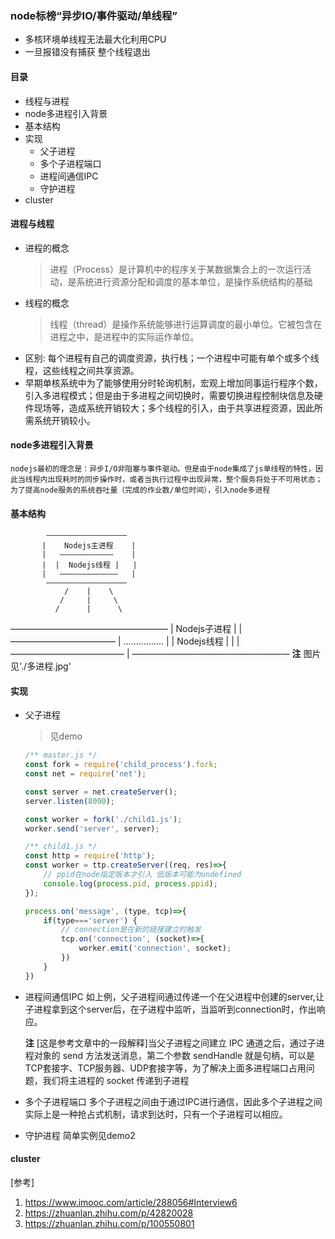 ### node标榜“异步IO/事件驱动/单线程”
- 多核环境单线程无法最大化利用CPU
- 一旦报错没有捕获 整个线程退出
#### 目录
- 线程与进程
- node多进程引入背景
- 基本结构
- 实现
    + 父子进程
    + 多个子进程端口
    + 进程间通信IPC
    + 守护进程
- cluster

#### 进程与线程
- 进程的概念
    > 进程（Process）是计算机中的程序关于某数据集合上的一次运行活动，是系统进行资源分配和调度的基本单位，是操作系统结构的基础
- 线程的概念
    > 线程（thread）是操作系统能够进行运算调度的最小单位。它被包含在进程之中，是进程中的实际运作单位。
- 区别:
    每个进程有自己的调度资源，执行栈；一个进程中可能有单个或多个线程，这些线程之间共享资源。
- 
    早期单核系统中为了能够使用分时轮询机制，宏观上增加同事运行程序个数，引入多进程模式；但是由于多进程之间切换时，需要切换进程控制块信息及硬件现场等，造成系统开销较大；多个线程的引入，由于共享进程资源，因此所需系统开销较小。
#### node多进程引入背景
    nodejs最初的理念是：异步I/O非阻塞与事件驱动。但是由于node集成了js单线程的特性，因此当线程内出现耗时的同步操作时，或者当执行过程中出现异常，整个服务将处于不可用状态；为了提高node服务的系统吞吐量（完成的作业数/单位时间），引入node多进程
#### 基本结构
            ——————————————————
           |    Nodejs主进程    |
           |   ————————————    |
           |  |  Nodejs线程 |   |
           |   —————————————   |
            ——————————————————
                /    |    \
               /     |     \
              /      |      \
 ——————————————————
|    Nodejs子进程   |
|   ————————————   |   ................
|  |  Nodejs线程 |  |
|   —————————————  |
——————————————————
**注** 图片见'./多进程.jpg'
#### 实现
- 父子进程 
    > 见demo
    ```js
    /** master.js */
    const fork = require('child_process').fork;
    const net = require('net');

    const server = net.createServer();
    server.listen(8090);

    const worker = fork('./child1.js');
    worker.send('server', server);
    ```

    ```js
    /** child1.js */
    const http = require('http');
    const worker = ttp.createServer((req, res)=>{
        // ppid在node指定版本才引入 低版本可能为undefined
        console.log(process.pid, process.ppid);
    });

    process.on('message', (type, tcp)=>{
        if(type==='server') {
            // connection是在新的链接建立时触发
            tcp.on('connection', (socket)=>{
                worker.emit('connection', socket);
            })
        }
    })
    ```
- 进程间通信IPC
    如上例，父子进程间通过传递一个在父进程中创建的server,让子进程拿到这个server后，在子进程中监听，当监听到connection时，作出响应。

    **注**
    [这是参考文章中的一段解释]当父子进程之间建立 IPC 通道之后，通过子进程对象的 send 方法发送消息，第二个参数 sendHandle 就是句柄，可以是 TCP套接字、TCP服务器、UDP套接字等，为了解决上面多进程端口占用问题，我们将主进程的 socket 传递到子进程
- 多个子进程端口
    多个子进程之间由于通过IPC进行通信，因此多个子进程之间实际上是一种抢占式机制，请求到达时，只有一个子进程可以相应。
- 守护进程
    简单实例见demo2
#### cluster


[参考]
1. https://www.imooc.com/article/288056#Interview6
2. https://zhuanlan.zhihu.com/p/42820028
3. https://zhuanlan.zhihu.com/p/100550801